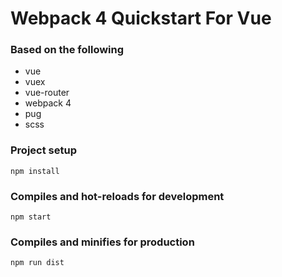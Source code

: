 # Webpack 4 Quickstart For Vue
### Based on the following
* vue
* vuex
* vue-router
* webpack 4
* pug
* scss

### Project setup
```
npm install
```

### Compiles and hot-reloads for development
```
npm start
```

### Compiles and minifies for production
```
npm run dist
```
